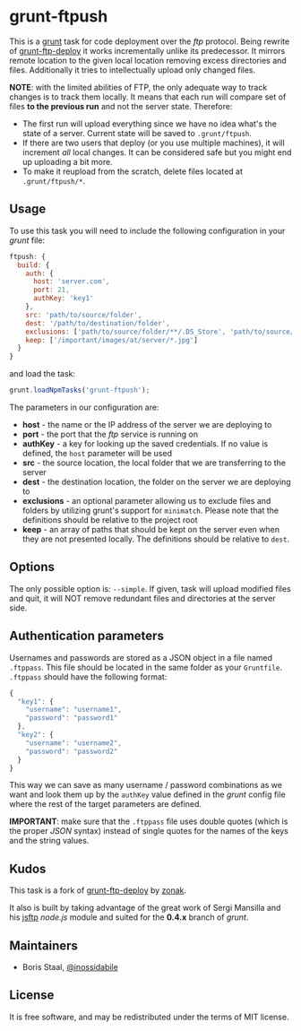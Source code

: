 # grunt-ftpush

This is a [grunt](https://github.com/gruntjs/grunt) task for code deployment over the _ftp_ protocol. Being rewrite of [grunt-ftp-deploy](https://github.com/zonak/grunt-ftp-deploy) it works incrementally unlike its predecessor. It mirrors remote location to the given local location removing excess directories and files. Additionally it tries to intellectually upload only changed files.

**NOTE**: with the limited abilities of FTP, the only adequate way to track changes is to track them locally. It means that each run will compare set of files **to the previous run** and not the server state. Therefore:

  * The first run will upload everything since we have no idea what's the state of a server. Current state will be saved to `.grunt/ftpush`.
  * If there are two users that deploy (or you use multiple machines), it will increment _all_ local changes. It can be considered safe but you might end up uploading a bit more.
  * To make it reupload from the scratch, delete files located at `.grunt/ftpush/*`.

## Usage

To use this task you will need to include the following configuration in your _grunt_ file:

```javascript
ftpush: {
  build: {
    auth: {
      host: 'server.com',
      port: 21,
      authKey: 'key1'
    },
    src: 'path/to/source/folder',
    dest: '/path/to/destination/folder',
    exclusions: ['path/to/source/folder/**/.DS_Store', 'path/to/source/folder/**/Thumbs.db', 'dist/tmp']
    keep: ['/important/images/at/server/*.jpg']
  }
}
```

and load the task:

```javascript
grunt.loadNpmTasks('grunt-ftpush');
```

The parameters in our configuration are:

- **host** - the name or the IP address of the server we are deploying to
- **port** - the port that the _ftp_ service is running on
- **authKey** - a key for looking up the saved credentials. If no value is defined, the `host` parameter will be used
- **src** - the source location, the local folder that we are transferring to the server
- **dest** - the destination location, the folder on the server we are deploying to
- **exclusions** - an optional parameter allowing us to exclude files and folders by utilizing grunt's support for `minimatch`. Please note that the definitions should be relative to the project root
- **keep** - an array of paths that should be kept on the server even when they are not presented locally. The definitions should be relative to `dest`.

## Options

The only possible option is: `--simple`. If given, task will upload modified files and quit, it will NOT remove redundant files and directories at the server side.

## Authentication parameters

Usernames and passwords are stored as a JSON object in a file named `.ftppass`. This file should be located in the same folder as your `Gruntfile`. `.ftppass` should have the following format:

```javascript
{
  "key1": {
    "username": "username1",
    "password": "password1"
  },
  "key2": {
    "username": "username2",
    "password": "password2"
  }
}
```

This way we can save as many username / password combinations as we want and look them up by the `authKey` value defined in the _grunt_ config file where the rest of the target parameters are defined.

**IMPORTANT**: make sure that the `.ftppass` file uses double quotes (which is the proper _JSON_ syntax) instead of single quotes for the names of the keys and the string values.

## Kudos

This task is a fork of [grunt-ftp-deploy](https://github.com/zonak/grunt-ftp-deploy) by [zonak](https://github.com/zonak).

It also is built by taking advantage of the great work of Sergi Mansilla and his [jsftp](https://github.com/sergi/jsftp) _node.js_ module and suited for the **0.4.x** branch of _grunt_.

## Maintainers

* Boris Staal, [@inossidabile](http://staal.io)

## License

It is free software, and may be redistributed under the terms of MIT license.